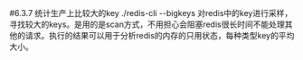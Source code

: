 #6.3.7	统计生产上比较大的key
	./redis-cli --bigkeys
对redis中的key进行采样，寻找较大的keys。是用的是scan方式，不用担心会阻塞redis很长时间不能处理其他的请求。执行的结果可以用于分析redis的内存的只用状态，每种类型key的平均大小。
